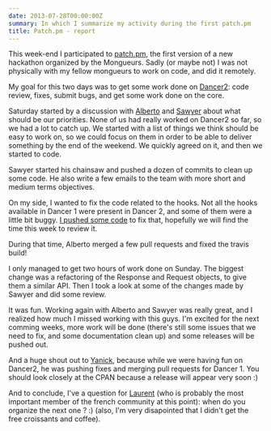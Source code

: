 ```yaml
---
date: 2013-07-28T00:00:00Z
summary: In which I summarize my activity during the first patch.pm
title: Patch.pm - report
---
```


This week-end I participated to [patch.pm](http://patch.pm/p0/), the first version of a new hackathon organized by the Mongueurs. Sadly (or maybe not) I was not physically with my fellow mongueurs to work on code, and did it remotely.

My goal for this two days was to get some work done on [Dancer2](https://github.com/PerlDancer/Dancer2): code review, fixes, submit bugs, and get some work done on the core.

Saturday started by a discussion with [Alberto](https://github.com/ambs) and [Sawyer](https://github.com/xsawyerx) about what should be our priorities. None of us had really worked on Dancer2 so far, so we had a lot to catch up. We started with a list of things we think should be easy to work on, so we could focus on them in order to be able to deliver something by the end of the weekend. We quickly agreed on it, and then we started to code.

Sawyer started his chainsaw and pushed a dozen of commits to clean up some code. He also write a few emails to the team with more short and medium terms objectives.

On my side, I wanted to fix the code related to the hooks. Not all the hooks available in Dancer 1 were present in Dancer 2, and some of them were a little bit buggy. [I pushed some code](https://github.com/PerlDancer/Dancer2/pull/331) to fix that, hopefully we will find the time this week to review it.

During that time, Alberto merged a few pull requests and fixed the travis build!

I only managed to get two hours of work done on Sunday. The biggest change was a refactoring of the Response and Request objects, to give them a similar API. Then I took a look at some of the changes made by Sawyer and did some review.

It was fun. Working again with Alberto and Sawyer was really great, and I realized how much I missed working with this guys. I'm excited for the next comming weeks, more work will be done (there's still some issues that we need to fix, and some documentation clean up) and some releases will be pushed out.

And a huge shout out to [Yanick](https://github.com/yanick), because while we were having fun on Dancer2, he was pushing fixes and merging pull requests for Dancer 1.  You should look closely at the CPAN because a release will appear very soon :)

And to conclude, I've a question for [Laurent](https://twitter.com/elbeho) (who is probably the most important member of the french community at this point): when do you organize the next one ? :) (also, I'm very disapointed that I didn't get the free croissants and coffee).
